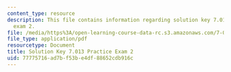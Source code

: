 ```yaml
---
content_type: resource
description: This file contains information regarding solution key 7.013 practice
  exam 2.
file: /media/https%3A/open-learning-course-data-rc.s3.amazonaws.com/7-013-introductory-biology-spring-2013/77775716ad7bf53be4df88652cdb916c_MIT7_013S13_Exam_2Sol.pdf
file_type: application/pdf
resourcetype: Document
title: Solution Key 7.013 Practice Exam 2
uid: 77775716-ad7b-f53b-e4df-88652cdb916c
---
```

